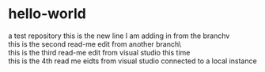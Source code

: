 # hello-world
a test repository
this is the new line I am adding in from the branchv\
this is the second read-me edit from another branch\    
this is the third read-me edit from visual studio this time\
this is the 4th read me eidts from visual studio connected to a local instance
